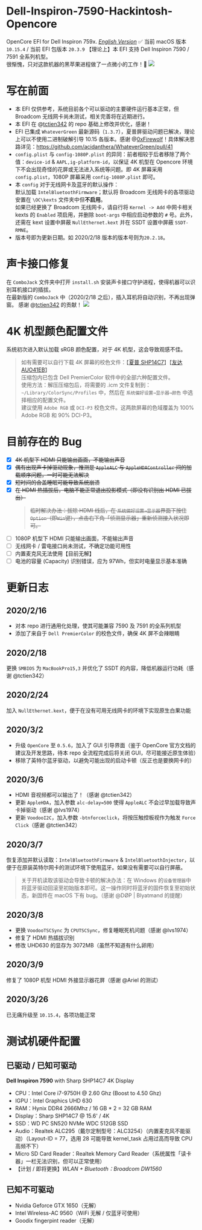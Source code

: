 # Dell-Inspiron-7590-Hackintosh-Opencore
OpenCore EFI for Dell Inspiron 759x.   _[English Version](https://github.com/Pinming/Dell-Inspiron-7590-Hackintosh-Opencore/blob/master/README.en.md)_ 
✅ 当前 macOS 版本 `10.15.4` / 当前 EFI 包版本 `20.3.9`
【理论上】本 EFI 支持 Dell Inspiron 7590 / 7591 全系列机型。       
很惭愧，只对这款机器的黑苹果进程做了一点微小的工作！🐸
![](https://tva1.sinaimg.cn/large/0080xEK2ly1gday15hkgaj31hc0u04qp.jpg)

# 写在前面
* 本 EFI 仅供参考，系统目前各个可以驱动的主要硬件运行基本正常，但 Broadcom 无线网卡尚未测试，相关完善将在近期进行。
* 本 EFI 在 @[tctien342](https://github.com/tctien342/Dell-Inspiron-7591-Hackintosh) 的 repo 基础上修改并优化，感谢！
* EFI 已集成 `WhateverGreen` 最新源码（`1.3.7`），夏普屏驱动问题已解决，理论上可以不使用二进制破解引导 10.15 各版本。感谢 @[0xFirewolf](https://github.com/0xfirewolf)！具体解决思路详见：https://github.com/acidanthera/WhateverGreen/pull/41
* `config.plist` 与 `config-1080P.plist` 的异同：前者相较于后者移除了两个值：`device-id` & `AAPL,ig-platform-id`，以保证 4K 机型在 Opencore 环境下不会出现奇怪的花屏或无法进入系统等问题。即 4K 屏幕采用  `config.plist`，1080P 屏幕采用 `config-1080P.plist` 即可。
* 本 `config` 对于无线网卡及蓝牙的默认操作：<br>默认加载 `IntelBluetoothFirmware`；默认将 Broadcom 无线网卡的各项驱动安置在 `\OC\kexts` 文件夹中但**不启用**。<br>如果已经更换了 Broadcom 无线网卡，请自行将 `Kernel -> Add` 中网卡相关 kexts 的 `Enabled` 项启用，并删除 `boot-args` 中相应启动参数的 `#` 号。此外，还需在 kext 设置中屏蔽 `NullEthernet.kext` 并在 SSDT 设置中屏蔽 `SSDT-RMNE`。
* 版本号即为更新日期。如 2020/2/18 版本的版本号则为`20.2.18`。

# 声卡接口修复
在 `ComboJack` 文件夹中打开 `install.sh` 安装声卡接口守护进程，使得机器可以识别耳机接口的插拔。        
在最新版的 `ComboJack` 中（2020/2/18 之后），插入耳机将自动识别，不再出现弹窗。
感谢 @[tctien342](https://github.com/tctien342) 的贡献！
![](http://tva1.sinaimg.cn/large/0080xEK2ly1gbzgvhggtbj30tk0ewahj.jpg)

# 4K 机型颜色配置文件
系统初次进入默认加载 sRGB 颜色配置，对于 4K 机型，这会导致观感不佳。
> 如有需要可以自行下载 4K 屏幕的校色文件：【[夏普 SHP14C7](http://oss.pm-z.tech/temp_files/SHP14C7_ICC.zip)】【[友达 AUO41EB](http://oss.pm-z.tech/temp_files/AUO41EB_ICC.zip)】<br>压缩包内已包含 Dell PremierColor 软件中的全部六种配置文件。<br>使用方法：解压压缩包后，将需要的 .icm 文件复制到：`~/Library/ColorSync/Profiles` 中，然后在 `系统偏好设置→显示器→颜色` 中选择相应的配置文件。<br>建议使用 `Adobe RGB` 或 `DCI-P3` 校色文件。这两款屏幕的色域覆盖为 100% Adobe RGB 和 90% DCI-P3。

# 目前存在的 Bug
- [x] ~~4K 机型下 HDMI 只能输出画面，不能输出声音~~
- [x] ~~偶有出现声卡掉驱动现象，推测是 `AppleALC` 与 `AppleHDAController` 间的加载顺序问题，一时可能无法解决~~
- [x] ~~短时间的合盖睡眠可能导致系统崩溃~~
- [x] ~~在 HDMI 热插拔后，电脑不能正常退出投影模式（即没有识别出 HDMI 已拔出）~~
    > ~~临时解决办法：拔除 HDMI 线后，在 `系统偏好设置→显示器`界面下按住`Option`（即`Win`键），点击右下角「侦测显示器」重新侦测接入状况即可。~~
- [ ] 1080P 机型下 HDMI 只能输出画面，不能输出声音
- [ ] 无线网卡 / 雷电接口尚未测试，不确定功能可用性
- [ ] 内置麦克风无法使用【目前无解】
- [ ] 电池的容量 (Capacity) 识别错误，应为 97Wh，但实时电量显示基本准确

# 更新日志
## 2020/2/16
* 对本 repo 进行通用化处理，使其可能兼容 7590 及 7591 的全系列机型
* 添加了来自于 `Dell PremierColor` 的校色文件，确保 4K 屏不会辣眼睛
## 2020/2/18
更换 `SMBIOS` 为 `MacBookPro15,3` 并优化了 SSDT 的内容，降低机器运行功耗（感谢 @tctien342）
## 2020/2/24
加入 `NullEthernet.kext`，便于在没有可用无线网卡的环境下实现原生白果功能
## 2020/3/2
* 升级 `OpenCore` 至 `0.5.6`，加入了 GUI 引导界面（鉴于 OpenCore 官方文档的建议及开发思路，待本 repo 全流程完成后将关闭 GUI，尽可能接近原生体验）
* 移除了英特尔蓝牙驱动，以避免可能出现的启动卡顿（反正也是要换网卡的）
## 2020/3/6
* HDMI 音视频都可以输出了！（感谢 @tctien342）
* 更新 `AppleHDA`，加入参数 `alc-delay=500` 使得 `AppleALC` 不会过早加载导致声卡掉驱动（感谢 @lvs1974）
* 更新 `VoodooI2C`，加入参数 `-btnforceclick`，将按压触控板视作为触发 `Force Click`（感谢 @tctien342）
## 2020/3/7
恢复添加并默认读取：`IntelBluetoothFirmware` & `IntelBluetoothInjector`，以便于在原装英特尔网卡的测试环境下使用蓝牙。如果没有需要可以自行屏蔽。
> 关于开机读取该驱动会导致卡顿的解决办法：在 Windows 的`设备管理器`中将蓝牙驱动回滚至初始版本即可。这一操作同时将蓝牙的固件恢复至初始状态，新固件在 macOS 下有 bug。（感谢 @DØP | Blyatmand 的提醒）
## 2020/3/8
* 更换 `VoodooTSCSync` 为 `CPUTSCSync`，修复睡眠死机问题（感谢 @lvs1974）
* 修复了 HDMI 热插拔识别
* 修改 UHD630 的显存为 3072MB（虽然不知道有什么卵用）
## 2020/3/9
修复了 1080P 机型 HDMI 外接显示器花屏（感谢 @Ariel 的测试）
## 2020/3/26
已无痛升级至 `10.15.4`，各项功能正常

# 测试机硬件配置
## 已驱动 / 已知可驱动
**Dell Inspiron 7590** with Sharp SHP14C7 4K Display
* CPU：Intel Core i7-9750H @ 2.60 Ghz (Boost to 4.50 Ghz)
* IGPU：Intel Graphics UHD 630
* RAM：Hynix DDR4 2666Mhz / 16 GB * 2 = 32 GB RAM
* Display：Sharp SHP14C7 @ 15.6' / 4K
* SSD：WD PC SN520 NVMe WDC 512GB SSD
* Audio：Realtek ALC295（戴尔定制型号：ALC3254）（内置麦克风不能驱动）（Layout-ID = 77，选用 28 可能导致 kernel_task 占用过高而导致 CPU 高频不下）
* Micro SD Card Reader：Realtek Memory Card Reader（系统属性「读卡器」一栏无法识别，但可以正常使用）
* 【计划 / 即将更换】_WLAN + Bluetooth：Broadcom DW1560_

## 已知不可驱动
* Nvidia Geforce GTX 1650（无解）
* Intel Wireless-AC 9560（WiFi 无解 / 仅蓝牙可使用）
* Goodix fingerpint reader（无解）
